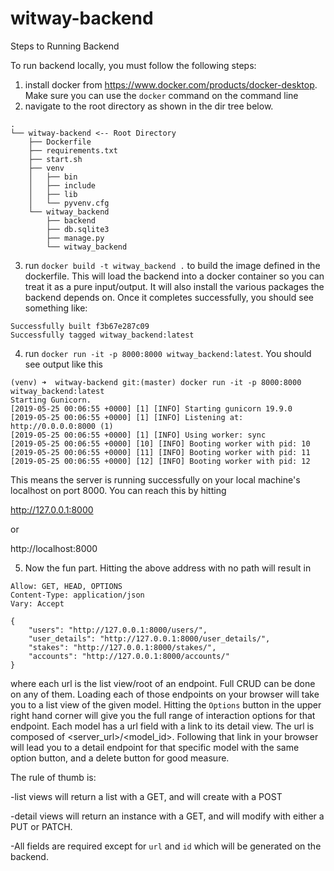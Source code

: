 # witway-backend

Steps to Running Backend 

To run backend locally, you must follow the following steps:

1. install docker from https://www.docker.com/products/docker-desktop. Make sure you can use the `docker` command on the command line
2. navigate to the root directory as shown in the dir tree below. 

```.
.
└── witway-backend <-- Root Directory
    ├── Dockerfile
    ├── requirements.txt
    ├── start.sh
    ├── venv
    │   ├── bin
    │   ├── include
    │   ├── lib
    │   └── pyvenv.cfg
    └── witway_backend
        ├── backend
        ├── db.sqlite3
        ├── manage.py
        └── witway_backend
  ```
  3. run `docker build -t witway_backend .` to build the image defined in the dockerfile. 
  This will load the backend into a docker container so you can treat it as a pure input/output.
  It will also install the various packages the backend depends on. Once it completes successfully,
  you should see something like:
  ```
Successfully built f3b67e287c09
Successfully tagged witway_backend:latest
```

4. run `docker run -it -p 8000:8000 witway_backend:latest`. You should see output like this 
```
(venv) ➜  witway-backend git:(master) docker run -it -p 8000:8000 witway_backend:latest
Starting Gunicorn.
[2019-05-25 00:06:55 +0000] [1] [INFO] Starting gunicorn 19.9.0
[2019-05-25 00:06:55 +0000] [1] [INFO] Listening at: http://0.0.0.0:8000 (1)
[2019-05-25 00:06:55 +0000] [1] [INFO] Using worker: sync
[2019-05-25 00:06:55 +0000] [10] [INFO] Booting worker with pid: 10
[2019-05-25 00:06:55 +0000] [11] [INFO] Booting worker with pid: 11
[2019-05-25 00:06:55 +0000] [12] [INFO] Booting worker with pid: 12
```
This means the server is running successfully on your local machine's localhost on port 8000. You can reach this by hitting

http://127.0.0.1:8000

or 

http://localhost:8000

5. Now the fun part. Hitting the above address with no path will result in 
```HTTP 200 OK
Allow: GET, HEAD, OPTIONS
Content-Type: application/json
Vary: Accept

{
    "users": "http://127.0.0.1:8000/users/",
    "user_details": "http://127.0.0.1:8000/user_details/",
    "stakes": "http://127.0.0.1:8000/stakes/",
    "accounts": "http://127.0.0.1:8000/accounts/"
}
```
where each url is the list view/root of an endpoint. Full CRUD can be done on any of them. Loading each of those endpoints 
on your browser will take you to a list view of the given model. Hitting the `Options` button in the upper right hand corner will give you the full range of interaction options for that endpoint. Each model has a url field with a link to its detail view. The url is composed of <server_url>/<model_id>.
Following that link in your browser will lead you to a detail endpoint for that specific model with the same option button, and a delete button for good measure. 

The rule of thumb is:

-list views will return a list with a GET, and will create with a POST

-detail views will return an instance with a GET, and will modify with either a PUT or PATCH.

-All fields are required except for `url` and `id` which will be generated on the backend. 




